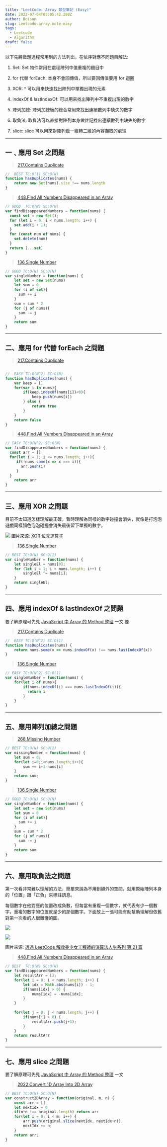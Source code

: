 ```yaml
---
title: "LeetCode: Array 類型筆記 (Easy)"
date: 2022-07-04T03:05:42.288Z
author: Boison
slug: Leetcode-array-note-easy
tags:
  - Leetcode
  - Algorithm
draft: false
---
```

以下先將做題過程常用到的方法列出，在依序對應不同題目解法: 

1. Set: Set 物件常用在處理陣列中值重複的題目中

2. for 代替 forEach: 本身不會回傳值，所以要回傳值要用 for 迴圈

3. XOR: ^ 可以用來快速找出陣列中單獨出現的元素

4. indexOf & lastIndexOf: 可以用來找出陣列中不重複出現的數字

5. 陣列加總: 陣列加總後的總合常用來找出連續數列中缺失的數字

6. 取負法: 取負法可以直接對陣列本身做註記找出連續數列中缺失的數字

7. slice: slice 可以用來對陣列做一維轉二維的內容擷取的處理

---

## 一﹑應用 Set 之問題

> [217.Contains Duplicate](https://leetcode.com/problems/contains-duplicate/)

```javascript
//  BEST TC:O(1) SC:O(N)
function hasDuplicates(nums) {
    return new Set(nums).size !== nums.length
}
```

> [448.Find All Numbers Disappeared in an Array](https://leetcode.com/problems/find-all-numbers-disappeared-in-an-array/)

```javascript
// GOOD  TC:O(N) SC:O(N)
var findDisappearedNumbers = function(nums) {
  const set = new Set();
  for (let i = 0; i < nums.length; i++) {
    set.add(i + 1);
  }
  for (const num of nums) {
    set.delete(num)
  }
  return [...set]
}
```

> [136.Single Number](https://leetcode.com/problems/single-number/)

```javascript
// GOOD TC:O(N) SC:O(N)
var singleNumber = function(nums) {
    let set = new Set(nums)
    let sum = 0
    for (i of set){
      sum += i
    }
    sum = sum * 2
    for (j of nums){
      sum -= j
    }
    return sum 
}
```

---

## 二、應用 for 代替 forEach 之問題

> [217.Contains Duplicate](https://leetcode.com/problems/contains-duplicate/)

```javascript

//  EASY TC:O(N^2) SC:O(N)
function hasDuplicates(nums) {
    var keep = []
    for(var i in nums){
        if(keep.indexOf(nums[i])<0){
            keep.push(nums[i])
        } else {
            return true
        }
    }
    return false
}
```

> [448.Find All Numbers Disappeared in an Array](https://leetcode.com/problems/find-all-numbers-disappeared-in-an-array/)

```javascript
// EASY TC:O(N^2) SC:O(N)
var findDisappearedNumbers = function(nums) {
  const arr = []
  for(let i = 1; i <= nums.length; i++){
     if(!nums.some(x => x === i)){
       arr.push(i)
     }
  }
    return arr
}
```

---

## 三、應用 XOR 之問題

目前不太知道怎樣理解最正確，暫時理解為同樣的數字碰撞會消失，就像是打泡泡遊戲同樣顏色泡泡碰撞會消失最後留下單獨的數字。

![](https://miro.medium.com/max/700/1*VlmrccsF58VKbyi68LbGkA.png)
圖片來源: [XOR 位元運算子](https://medium.com/@hyWang/xor-%E4%BD%8D%E5%85%83%E9%81%8B%E7%AE%97%E5%AD%90-1c25b4ae15fb)

> [136.Single Number](https://leetcode.com/problems/single-number/)

```javascript
// BEST TC:O(N) SC:O(1)
var singleNumber = function(nums) {
    let singleEl = nums[0];
    for (let i = 1; i < nums.length; i++) {
        singleEl ^= nums[i];
    }
    return singleEl;
}
```

---

## 四、應用 indexOf & lastIndexOf  之問題

要了解原理可先見 [JavaScript 中 Array 的 Method 整理](https://boison.tw/2022/06/javascript-array-method/) 一文
要

> [217.Contains Duplicate](https://leetcode.com/problems/contains-duplicate/)

```javascript
//  EASY TC:O(N^2) SC:O(1)
function hasDuplicates(nums) {
    return nums.some(x => nums.indexOf(x) !== nums.lastIndexOf(x))
}
```

> [136.Single Number](https://leetcode.com/problems/single-number/)

```javascript
// EASY TC:O(N^2) SC:O(1)
var singleNumber = function(nums) {
    for(let i of nums){
        if(nums.indexOf(i) === nums.lastIndexOf(i)){
          return i
        }
    }
}
```

---

## 五、應用陣列加總之問題

> [268.Missing Number](https://leetcode.com/problems/missing-number/)

```javascript
// BEST TC:O(N) SC:O(1)
var missingNumber = function(nums) {
    let sum = 0;
    for(let i=0;i<nums.length;i++){
        sum += i+1-nums[i]
    }
    return sum;
}
```

> [136.Single Number](https://leetcode.com/problems/single-number/)

```javascript
// GOOD TC:O(N) SC:O(N)
var singleNumber = function(nums) {
    let set = new Set(nums)
    let sum = 0
    for (i of set){
      sum += i
    }
    sum = sum * 2
    for (j of nums){
      sum -= j
    }
    return sum 
}
```

---

## 六、應用取負法之問題

第一次看非常難以理解的方法，簡單來說為不用到額外的空間，就用原始陣列本身的「位置」跟「正負」來標註訊息。

每個數字在他對應的位置改成負數，但每當有重複一個數字，就代表有少一個數字，重複的數字的位置就是少的那個數字。下面放上一張可能有助幫助理解但依舊對第一次看的人很難懂的圖。

![](https://i.imgur.com/AXob2u6.png)

![](https://i.imgur.com/8m9y5NR.png)

圖片來源: [透過 LeetCode 解救美少女工程師的演算法人生系列 第 21 篇](https://ithelp.ithome.com.tw/articles/10225673)

> [448.Find All Numbers Disappeared in an Array](https://leetcode.com/problems/find-all-numbers-disappeared-in-an-array/)

```javascript
// BEST  TC:O(N) SC:O(N)
var findDisappearedNumbers = function(nums) {
    let resultArr = [];
    for(let i = 0; i < nums.length; i++) {
        let idx = Math.abs(nums[i]) - 1;        
        if(nums[idx] > 0) {
            nums[idx] = -nums[idx];
        }
    }
    
    for(let j = 0; j < nums.length; j++) {
        if(nums[j] > 0) {
            resultArr.push(j+1);
        }
    }
    return resultArr
}
```

---

## 七、應用 slice 之問題

要了解原理可先見 [JavaScript 中 Array 的 Method 整理](https://boison.tw/2022/06/javascript-array-method/) 一文

> [2022.Convert 1D Array Into 2D Array](https://leetcode.com/problems/convert-1d-array-into-2d-array/)

```javascript
// BEST TC:O(N) SC:O(N)
var construct2DArray = function(original, m, n) {
    const arr = []
    let nextIdx = 0
    if(m*n !== original.length) return arr
    for(let i = 0; i < m; i++) {
        arr.push(original.slice(nextIdx, nextIdx+n));
        nextIdx += n;
    }
    return arr;
}
```